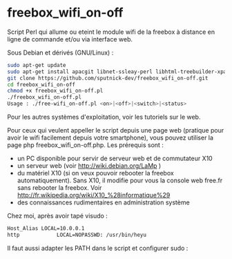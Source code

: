 freebox_wifi_on-off
===================

Script Perl qui allume ou eteint le module wifi de la freebox à distance en ligne de commande et/ou via interface web.


Sous Debian et dérivés (GNU/Linux) :
```bash
sudo apt-get update
sudo apt-get install apacgit libnet-ssleay-perl libhtml-treebuilder-xpath-perl libwww-mechanize-perl
git clone https://github.com/sputnick-dev/freebox_wifi_on-off.git
cd freebox_wifi_on-off
chmod +x freebox_wifi_on-off.pl
./freebox_wifi_on-off.pl
Usage : ./free-wifi_on-off.pl <on>|<off>|<switch>|<status>
```

Pour les autres systèmes d'exploitation, voir les tutoriels sur le web.


Pour ceux qui veulent appeller le script depuis une page web (pratique pour avoir le wifi facilement depuis votre smartphone), vous pouvez utiliser la page php freebox_wifi_on-off.php.
Les prérequis sont : 

 - un PC disponible pour servir de serveur web et de commutateur X10
 - un serveur web (voir http://wiki.debian.org/LaMp )
 - du matériel X10 (si on veux pouvoir rebooter la freebox automatiquement). Sans X10, il modifie pour vous la console web free.fr sans rebooter la freebox. Voir http://fr.wikipedia.org/wiki/X10_%28informatique%29
 - des connaissances rudimentaires en administration système

Chez moi, après avoir tapé visudo : 
```bash
Host_Alias LOCAL=10.0.0.1
http            LOCAL=NOPASSWD: /usr/bin/heyu
```
Il faut aussi adapter les PATH dans le script et configurer sudo :
